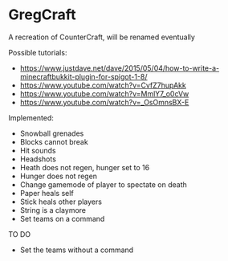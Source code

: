 # GregCraft
A recreation of CounterCraft, will be renamed eventually

Possible tutorials: 
- https://www.justdave.net/dave/2015/05/04/how-to-write-a-minecraftbukkit-plugin-for-spigot-1-8/
- https://www.youtube.com/watch?v=CvfZ7hupAkk
- https://www.youtube.com/watch?v=MmlY7_o0cVw
- https://www.youtube.com/watch?v=_OsOmnsBX-E

Implemented:
- Snowball grenades
- Blocks cannot break
- Hit sounds
- Headshots
- Heath does not regen, hunger set to 16
- Hunger does not regen
- Change gamemode of player to spectate on death
- Paper heals self
- Stick heals other players
- String is a claymore
- Set teams on a command

TO DO
- Set the teams without a command


